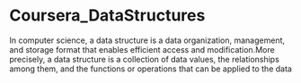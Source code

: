 # Coursera_DataStructures
In computer science, a data structure is a data organization, management, and storage format that enables efficient access and modification.More precisely, a data structure is a collection of data values, the relationships among them, and the functions or operations that can be applied to the data
